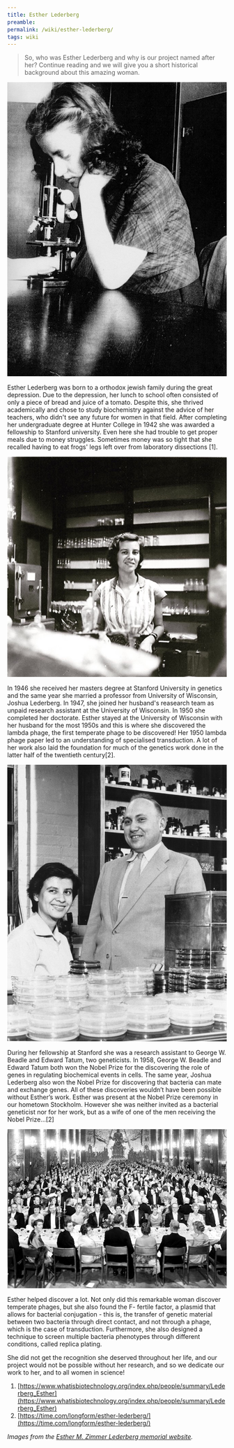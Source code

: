 ```yaml
---
title: Esther Lederberg
preamble:
permalink: /wiki/esther-lederberg/
tags: wiki
---
```


> So, who was Esther Lederberg and why is our project named after her? Continue reading and we will give you a short historical background about this amazing woman.

![](/static/img/wiki/about/esther-lederberg-01.png)

Esther Lederberg was born to a orthodox jewish family during the great depression. Due to the depression, her lunch to school often consisted of only a piece of bread and juice of a tomato. Despite this, she thrived academically and chose to study biochemistry against the advice of her teachers, who didn't see any future for women in that field. After completing her undergraduate degree at Hunter College in 1942 she was awarded a fellowship to Stanford university. Even here she had trouble to get proper meals due to money struggles. Sometimes money was so tight that she recalled having to eat frogs' legs left over from laboratory dissections [1].

![](/static/img/wiki/about/esther-lederberg-02.jpg)

In 1946 she received her masters degree at Stanford University in genetics and the same year she married a professor from University of Wisconsin, Joshua Lederberg. In 1947, she joined her husband's reasearch team as unpaid research assistant at the University of Wisconsin. In 1950 she completed her doctorate. Esther stayed at the University of Wisconsin with her husband for the most 1950s and this is where she discovered the lambda phage, the first temperate phage to be discovered! Her 1950 lambda phage paper led to an understanding of specialised transduction. A lot of her work also laid the foundation for much of the genetics work done in the latter half of the twentieth century[2].

![](/static/img/wiki/about/esther-lederberg-03.jpg)

During her fellowship at Stanford she was a research assistant to George W. Beadle and Edward Tatum, two geneticists. In 1958, George W. Beadle and Edward Tatum both won the Nobel Prize for the discovering the role of genes in regulating biochemical events in cells. The same year, Joshua Lederberg also won the Nobel Prize for discovering that bacteria can mate and exchange genes. All of these discoveries wouldn’t have been possible without Esther’s work. Esther was present at the Nobel Prize ceremony in our hometown Stockholm. However she was neither invited as a bacterial geneticist nor for her work, but as a wife of one of the men receiving the Nobel Prize…[2]

![](/static/img/wiki/about/esther-lederberg-04.png)

Esther helped discover a lot. Not only did this remarkable woman discover temperate phages, but she also found the F- fertile factor, a plasmid that allows for bacterial conjugation - this is, the transfer of genetic material between two bacteria through direct contact, and not through a phage, which is the case of transduction. Furthermore, she also designed a technique to screen multiple bacteria phenotypes through different conditions, called replica plating.

She did not get the recognition she deserved throughout her life, and our project would not be possible without her research, and so we dedicate our work to her, and to all women in science!

1. [https://www.whatisbiotechnology.org/index.php/people/summary/Lederberg_Esther](https://www.whatisbiotechnology.org/index.php/people/summary/Lederberg_Esther)
2. [https://time.com/longform/esther-lederberg/](https://time.com/longform/esther-lederberg/)

_Images from the [Esther M. Zimmer Lederberg memorial website](http://www.estherlederberg.com/home.html)._
